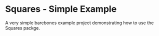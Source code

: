 # Squares - Simple Example

A very simple barebones example project demonstrating how to use the Squares packge.